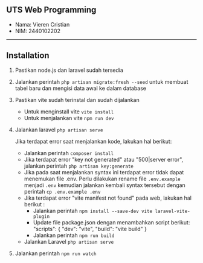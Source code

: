 ## UTS Web Programming

- Nama: Vieren Cristian
- NIM: 2440102202

--------------------------------------
Installation
--------------------------------------
1. Pastikan node.js dan laravel sudah tersedia
2. Jalankan perintah `php artisan migrate:fresh --seed` untuk membuat tabel baru dan mengisi data awal ke dalam database
3. Pastikan vite sudah terinstal dan sudah dijalankan
   - Untuk menginstall vite `vite install`
   - Untuk menjalankan vite `npm run dev`
4. Jalankan laravel `php artisan serve`

   Jika terdapat error saat menjalankan kode, lakukan hal berikut:
   - Jalankan perintah `composer install`
   - Jika terdapat error "key not generated" atau "500|server error", jalankan perintah `php artisan key:generate`
   - Jika pada saat menjalankan syntax ini terdapat error tidak dapat menemukan file .env. Perlu dilakukan rename file `.env.example` menjadi `.env` kemudian jalankan kembali syntax tersebut dengan perintah `cp .env.example .env`
   - Jika terdapat error "vite manifest not found" pada web, lakukan hal berikut :
      - Jalankan perintah `npm install --save-dev vite laravel-vite-plugin`
      - Update file package.json dengan menambahkan script berikut: "scripts": { "dev": "vite", "build": "vite build" }
      - Jalankan perintah `npm run build`
   - Jalankan Laravel `php artisan serve`

5. Jalankan perintah `npm run watch`
